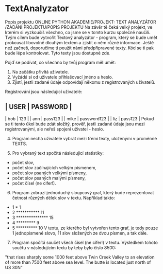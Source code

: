 ﻿# TextAnalyzator
 
 Popis projektu
ONLINE PYTHON AKADEMIE​/PROJEKT: TEXT ANALYZÁTOR​/ZADÁNÍ PROJEKTU​/POPIS PROJEKTU
Na závěr tě čeká velký projekt, ve kterém si vyzkoušíš všechno, co jsme se v tomto kurzu společně naučili. Tvým cílem bude vytvořit Textový analyzátor - program, který se bude umět prokousat libovolně dlouhým textem a zjistit o něm různé informace. Ještě než začneš, doporučíme ti použít námi předpřipravené texty. Kód se ti pak bude lépe kontrolovat. Tyto texty jsou dostupné zde.

Pojď se podívat, co všechno by tvůj program měl umět:

1. Na začátku přivítá uživatele.
2. Vyžádá si od uživatele přihlašovací jméno a heslo.
3. Zjistí, jestli zadané údaje odpovídají někomu z registrovaných uživatelů.

Registrováni jsou následující uživatelé:

| USER |   PASSWORD  |
-----------------------
| bob  |     123     |
| ann  |    pass123  |
| mike | password123 |
| liz  |    pass123  |
Pokud se ti tento úkol bude zdát složitý, prověř, jestli zadané údaje jsou mezi registrovanými, ale neřeš spojení uživatel - heslo.

4. Program nechá uživatele vybrat mezi třemi texty, uloženými v proměnné TEXTS.

5. Pro vybraný text spočítá následující statistiky:
- počet slov,
- počet slov začínajících velkým písmenem,
- počet slov psaných velkými písmeny,
- počet slov psaných malými písmeny,
- počet čísel (ne cifer!).

6. Program zobrazí jednoduchý sloupcový graf, který bude reprezentovat četnost různých délek slov v textu. Například takto:

- 1 * 1
 - 2 *********** 11
 - 3 *************** 15
 - 4 ********* 9
 - 5 ********** 10
V textu, ze kterého byl vytvořen tento graf, je tedy pouze 1 jednopísmené slovo, 11 slov složených ze dvou písmen, a tak dále.

7. Program spočítá součet všech čísel (ne cifer!) v textu. Výsledkem tohoto součtu v následujícím textu by teby bylo číslo 8500:

"that rises sharply some 1000 feet above
Twin Creek Valley to an elevation of more
than 7500 feet above sea level. The butte
is located just north of US 30N"


